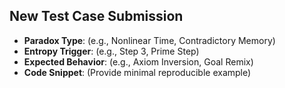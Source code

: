 ## New Test Case Submission
- **Paradox Type**: (e.g., Nonlinear Time, Contradictory Memory)
- **Entropy Trigger**: (e.g., Step 3, Prime Step)
- **Expected Behavior**: (e.g., Axiom Inversion, Goal Remix)
- **Code Snippet**: (Provide minimal reproducible example)
